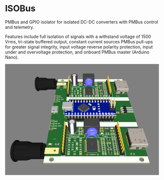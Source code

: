 # ISOBus
PMBus and GPIO isolator for isolated DC-DC converters with PMBus control and telemetry.

Features include full isolation of signals with a withstand voltage of 1500 Vrms, tri-state buffered output, constant current sources PMBus pull-ups for greater signal integrity, input voltage reverse polarity protection, input under and overvoltage protection, and onboard PMBus master (Arduino Nano).

![Screenshot](PMBus_Isolator_2UP.PNG)
